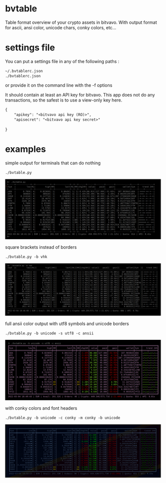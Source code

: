 # bvtable

Table format overview of your crypto assets in bitvavo.
With output format for ascii, ansi color, unicode chars, conky colors, etc...

# settings file

You can put a settings file in any of the following paths :

```
~/.bvtablerc.json
./bvtablerc.json

```

or provide it on the command line with the -f options

It should contain at least an API key for bitvavo.
This app does not do any transactions, so the safest is to use a view-only key here.

```
{
	"apikey": "<bitvavo api key (RO)>",
	"apisecret": "<bitvavo api key secret>"

}
```

# examples


simple output for terminals that can do nothing

```
./bvtable.py
```

![alt text](https://github.com/bibikiwi/bvtable/blob/main/doc/001-simple.png?raw=true)

square brackets instead of borders
```
./bvtable.py -b vhk
```

![alt text](https://github.com/bibikiwi/bvtable/blob/main/doc/002-square.png?raw=true)


full ansii color output with utf8 symbols and unicode borders
```
./bvtable.py -b unicode -s utf8 -c ansii
```

![alt text](https://github.com/bibikiwi/bvtable/blob/main/doc/003-coloransiutf8.png?raw=true)


with conky colors and font headers
```
./bvtable.py -b unicode -c conky -m conky -b unicode
```

![alt text](https://github.com/bibikiwi/bvtable/blob/main/doc/004-conky.png?raw=true)
	
